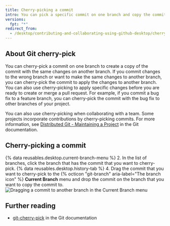 ```yaml
---
title: Cherry-picking a commit
intro: You can pick a specific commit on one branch and copy the commit to another branch.
versions:
  fpt: "*"
redirect_from:
  - /desktop/contributing-and-collaborating-using-github-desktop/cherry-picking-a-commit
---
```


## About Git cherry-pick

You can cherry-pick a commit on one branch to create a copy of the commit with the same changes on another branch. If you commit changes to the wrong branch or want to make the same changes to another branch, you can cherry-pick the commit to apply the changes to another branch. You can also use cherry-picking to apply specific changes before you are ready to create or merge a pull request. For example, if you commit a bug fix to a feature branch, you can cherry-pick the commit with the bug fix to other branches of your project.

You can also use cherry-picking when collaborating with a team. Some projects incorporate contributions by cherry-picking commits. For more information, see [Distributed Git - Maintaining a Project](https://git-scm.com/book/en/v2/Distributed-Git-Maintaining-a-Project#_rebase_cherry_pick) in the Git documentation.

## Cherry-picking a commit

{% data reusables.desktop.current-branch-menu %} 2. In the list of branches, click the branch that has the commit that you want to cherry-pick.
{% data reusables.desktop.history-tab %} 4. Drag the commit that you want to cherry-pick to the {% octicon "git-branch" aria-label="The branch icon" %} **Current Branch** menu and drop the commit on the branch that you want to copy the commit to.
![Dragging a commit to another branch in the Current Branch menu](/assets/images/help/desktop/cherry-picking.png)

## Further reading

- [git-cherry-pick](https://git-scm.com/docs/git-cherry-pick) in the Git documentation
